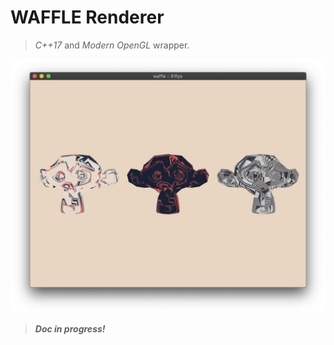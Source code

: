 # WAFFLE Renderer

> *C++17* and *Modern OpenGL* wrapper.

!["Three monkeys screenshot"](./doc/images/screenshot.png)

> ***Doc in progress!***
